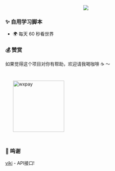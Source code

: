 <p align="center">
<img src="https://readme-typing-svg.demolab.com?font=Orbitron&size=25&pause=1000&center=true&vCenter=true&random=false&width=600&lines=Welcome+to+my+GitHub+profile+page!;I+am+super+obsessed+with+programming!" />
</p>

### ✨ 自用学习脚本   

  - 🌍 每天 60 秒看世界

### 💰 赞赏

如果觉得这个项目对你有帮助，欢迎请我喝咖啡 ☕️ ～

<div id='readme-reward' style="display: flex; gap: 8px; flex-wrap: wrap; width: 100%">
  <img src="https://y.gtimg.cn/music/photo_new/T053M000004Ym7s11PbPOw.png" alt="wxpay" height="160px"style="margin: 24px;"/>
</div>

### 🤟 鸣谢
[viki](https://github.com/vikiboss) - API接口!
